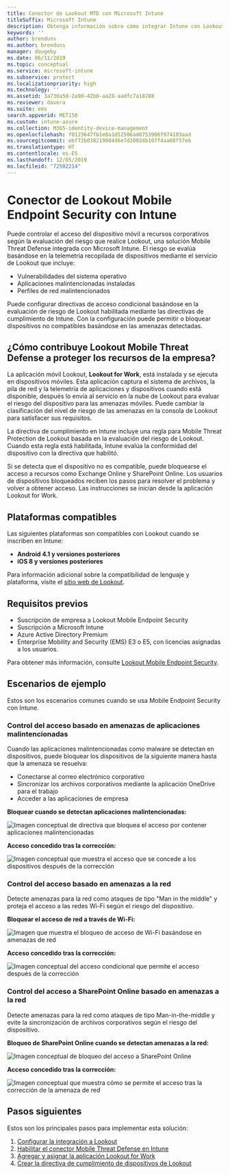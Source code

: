 ```yaml
---
title: Conector de Lookout MTD con Microsoft Intune
titleSuffix: Microsoft Intune
description: Obtenga información sobre cómo integrar Intune con Lookout Mobile Threat Defense (MTD) para controlar el acceso de los dispositivos móviles a los recursos corporativos.
keywords: ''
author: brenduns
ms.author: brenduns
manager: dougeby
ms.date: 06/11/2019
ms.topic: conceptual
ms.service: microsoft-intune
ms.subservice: protect
ms.localizationpriority: high
ms.technology: ''
ms.assetid: 3a730a5d-2a90-42b0-aa28-aadfc7a18788
ms.reviewer: davera
ms.suite: ems
search.appverid: MET150
ms.custom: intune-azure
ms.collection: M365-identity-device-management
ms.openlocfilehash: f0123647fb1e8a1d52506ad0753906f974103aad
ms.sourcegitcommit: ebf72b038219904d6e7d20024b107f4aa68f57e6
ms.translationtype: HT
ms.contentlocale: es-ES
ms.lasthandoff: 12/05/2019
ms.locfileid: "72502214"
---
```

# <a name="lookout-mobile-endpoint-security-connector-with-intune"></a>Conector de Lookout Mobile Endpoint Security con Intune

Puede controlar el acceso del dispositivo móvil a recursos corporativos según la evaluación del riesgo que realice Lookout, una solución Mobile Threat Defense integrada con Microsoft Intune. El riesgo se evalúa basándose en la telemetría recopilada de dispositivos mediante el servicio de Lookout que incluye:
- Vulnerabilidades del sistema operativo
- Aplicaciones malintencionadas instaladas
- Perfiles de red malintencionados

Puede configurar directivas de acceso condicional basándose en la evaluación de riesgo de Lookout habilitada mediante las directivas de cumplimiento de Intune. Con la configuración puede permitir o bloquear dispositivos no compatibles basándose en las amenazas detectadas.

## <a name="how-do-intune-and-lookout-mobile-endpoint-security-help-protect-company-resources"></a>¿Cómo contribuye Lookout Mobile Threat Defense a proteger los recursos de la empresa?
La aplicación móvil Lookout, **Lookout for Work**, está instalada y se ejecuta en dispositivos móviles. Esta aplicación captura el sistema de archivos, la pila de red y la telemetría de aplicaciones y dispositivos cuando está disponible, después lo envía al servicio en la nube de Lookout para evaluar el riesgo del dispositivo para las amenazas móviles. Puede cambiar la clasificación del nivel de riesgo de las amenazas en la consola de Lookout para satisfacer sus requisitos.  

La directiva de cumplimiento en Intune incluye una regla para Mobile Threat Protection de Lookout basada en la evaluación del riesgo de Lookout. Cuando esta regla está habilitada, Intune evalúa la conformidad del dispositivo con la directiva que habilitó.

Si se detecta que el dispositivo no es compatible, puede bloquearse el acceso a recursos como Exchange Online y SharePoint Online. Los usuarios de dispositivos bloqueados reciben los pasos para resolver el problema y volver a obtener acceso. Las instrucciones se inician desde la aplicación Lookout for Work.

## <a name="supported-platforms"></a>Plataformas compatibles  
Las siguientes plataformas son compatibles con Lookout cuando se inscriben en Intune:
* **Android 4.1 y versiones posteriores**  
* **iOS 8 y versiones posteriores**  

Para información adicional sobre la compatibilidad de lenguaje y plataforma, visite el [sitio web de Lookout](https://personal.support.lookout.com/hc/articles/114094140253).  

## <a name="prerequisites"></a>Requisitos previos
* Suscripción de empresa a Lookout Mobile Endpoint Security  
* Suscripción a Microsoft Intune
* Azure Active Directory Premium
* Enterprise Mobility and Security (EMS) E3 o E5, con licencias asignadas a los usuarios.  

Para obtener más información, consulte [Lookout Mobile Endpoint Security](https://www.lookout.com/products/mobile-endpoint-security).

## <a name="sample-scenarios"></a>Escenarios de ejemplo

Estos son los escenarios comunes cuando se usa Mobile Endpoint Security con Intune.

### <a name="control-access-based-on-threats-from-malicious-apps"></a>Control del acceso basado en amenazas de aplicaciones malintencionadas
Cuando las aplicaciones malintencionadas como malware se detectan en dispositivos, puede bloquear los dispositivos de la siguiente manera hasta que la amenaza se resuelva:
* Conectarse al correo electrónico corporativo
* Sincronizar los archivos corporativos mediante la aplicación OneDrive para el trabajo
* Acceder a las aplicaciones de empresa

**Bloquear cuando se detectan aplicaciones malintencionadas:**

![Imagen conceptual de directiva que bloquea el acceso por contener aplicaciones malintencionadas](./media/lookout-mobile-threat-defense-connector/malicious-apps-blocked.png)

**Acceso concedido tras la corrección:**

![Imagen conceptual que muestra el acceso que se concede a los dispositivos después de la corrección](./media/lookout-mobile-threat-defense-connector/malicious-apps-unblocked.png)

### <a name="control-access-based-on-threat-to-network"></a>Control del acceso basado en amenazas a la red
Detecte amenazas para la red como ataques de tipo "Man in the middle" y proteja el acceso a las redes Wi-Fi según el riesgo del dispositivo.

**Bloquear el acceso de red a través de Wi-Fi:**

![Imagen que muestra el bloqueo de acceso de Wi-Fi basándose en amenazas de red](./media/lookout-mobile-threat-defense-connector/network-wifi-blocked.png)

**Acceso concedido tras la corrección:**

![Imagen conceptual del acceso condicional que permite el acceso después de la corrección](./media/lookout-mobile-threat-defense-connector/network-wifi-unblocked.png)
### <a name="control-access-to-sharepoint-online-based-on-threat-to-network"></a>Control del acceso a SharePoint Online basado en amenazas a la red

Detecte amenazas para la red como ataques de tipo Man-in-the-middle y evite la sincronización de archivos corporativos según el riesgo del dispositivo.

**Bloqueo de SharePoint Online cuando se detectan amenazas a la red:**

![Imagen conceptual de bloqueo del acceso a SharePoint Online](./media/lookout-mobile-threat-defense-connector/network-spo-blocked.png)


**Acceso concedido tras la corrección:**

![Imagen conceptual que muestra cómo se permite el acceso tras la corrección de la amenaza de red](./media/lookout-mobile-threat-defense-connector/network-spo-unblocked.png)

## <a name="next-steps"></a>Pasos siguientes
Estos son los principales pasos para implementar esta solución:
1. [Configurar la integración a Lookout](lookout-mtd-connector-integration.md)
2. [Habilitar el conector Mobile Threat Defense en Intune](mtd-connector-enable.md)
3. [Agregar y asignar la aplicación Lookout for Work](mtd-apps-ios-app-configuration-policy-add-assign.md)
4. [Crear la directiva de cumplimiento de dispositivos de Lookout](mtd-device-compliance-policy-create.md)
